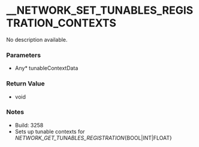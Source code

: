 # __NETWORK_SET_TUNABLES_REGISTRATION_CONTEXTS

No description available.

### Parameters
* Any* tunableContextData

### Return Value
* void

### Notes
* Build: 3258
* Sets up tunable contexts for _NETWORK_GET_TUNABLES_REGISTRATION_{BOOL|INT|FLOAT}

